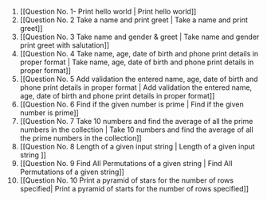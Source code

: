   
1) [[Question No. 1- Print hello world  | Print hello world]]
2) [[Question No. 2 Take a name and print greet | Take a name and print greet]]
3) [[Question No. 3 Take name and gender & greet | Take name and gender print greet with salutation]]
4) [[Question No. 4 Take name, age, date of birth and phone print details in proper format | Take name, age, date of birth and phone print details in proper format]]
5) [[Question No. 5 Add validation the entered  name, age, date of birth and phone print details in proper format | Add validation the entered  name, age, date of birth and phone print details in proper format]]
6) [[Question No. 6 Find if the given number is prime | Find if the given number is prime]]
7) [[Question No. 7 Take 10 numbers and find the average of all the prime numbers in the collection | Take 10 numbers and find the average of all the prime numbers in the collection]]
8) [[Question No. 8 Length of a given input string | Length of a given input string ]]
9) [[Question No. 9 Find All Permutations of a given string | Find All Permutations of a given string]]
10) [[Question No. 10 Print a pyramid of stars for the number of rows specified| Print a pyramid of starts for the number of rows specified]]